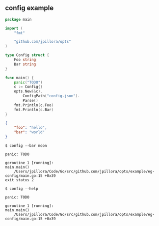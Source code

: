 ## config example

<!--tmpl,chomp,code=go:cat main.go -->
``` go 
package main

import (
	"fmt"

	"github.com/jpillora/opts"
)

type Config struct {
	Foo string
	Bar string
}

func main() {
	panic("TODO")
	c := Config{}
	opts.New(&c).
		ConfigPath("config.json").
		Parse()
	fmt.Println(c.Foo)
	fmt.Println(c.Bar)
}
```
<!--/tmpl-->

<!--tmpl,chomp,code=json:cat config.json -->
``` json 
{
	"foo": "hello",
	"bar": "world"
}
```
<!--/tmpl-->

```
$ config --bar moon
```

<!--tmpl,chomp,code=plain:go run main.go --bar moon -->
``` plain 
panic: TODO

goroutine 1 [running]:
main.main()
	/Users/jpillora/Code/Go/src/github.com/jpillora/opts/example/eg-config/main.go:15 +0x39
exit status 2
```
<!--/tmpl-->

```
$ config --help
```

<!--tmpl,chomp,code=plain:go build -o eg-config && ./eg-config --help ; rm eg-config -->
``` plain 
panic: TODO

goroutine 1 [running]:
main.main()
	/Users/jpillora/Code/Go/src/github.com/jpillora/opts/example/eg-config/main.go:15 +0x39
```
<!--/tmpl-->
